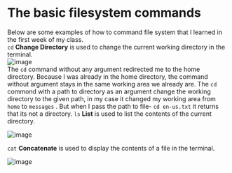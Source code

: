 # **The basic filesystem commands** <br> 
Below are some examples of how to command file system that I learned in the first week of my class.<br>
```cd``` **Change Directory**
is used to change the current working directory in the terminal.<br> 
![image](cd.png)<br>
The ```cd``` command without any argument redirected me to the home directory. Because I was already in the home directory, the command without argument stays in the same working area we already are. The ```cd``` commond with a path to directory as an argument change the working directory to the given path, in my case it changed my working area from ```home``` to ```messages``` . But when I pass the path to file- ```cd en-us.txt``` it returns that its not a directory.
```ls``` **List**
is used to list the contents of the current directory.<br> 

![image](ls.png) <br>

```cat``` **Concatenate**
is used to display the contents of a file in the terminal.<br> 

![image](cat.png)
